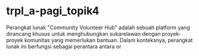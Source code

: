 # trpl_a-pagi_topik4
Perangkat lunak "Community Volunteer Hub" adalah sebuah platform yang dirancang khusus untuk menghubungkan sukarelawan dengan proyek-proyek komunitas yang memerlukan bantuan. Dalam konteksnya, perangkat lunak ini berfungsi sebagai perantara antara or
